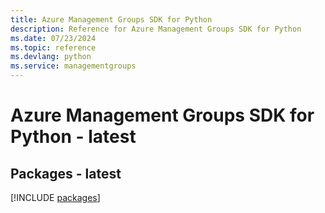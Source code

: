 ```yaml
---
title: Azure Management Groups SDK for Python
description: Reference for Azure Management Groups SDK for Python
ms.date: 07/23/2024
ms.topic: reference
ms.devlang: python
ms.service: managementgroups
---
```

# Azure Management Groups SDK for Python - latest
## Packages - latest
[!INCLUDE [packages](management-groups-index.md)]